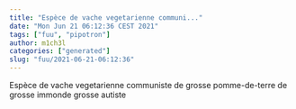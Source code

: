 ```yaml
---
title: "Espèce de vache vegetarienne communi..."
date: "Mon Jun 21 06:12:36 CEST 2021"
tags: ["fuu", "pipotron"]
author: m1ch3l
categories: ["generated"]
slug: "fuu/2021-06-21-06:12:36"
---
```


Espèce de vache vegetarienne communiste de grosse pomme-de-terre de grosse immonde grosse autiste
